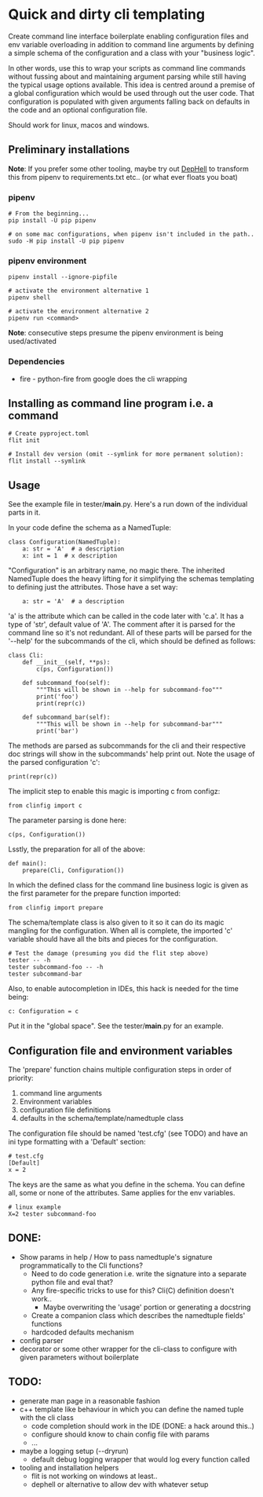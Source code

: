 # Quick and dirty cli templating

Create command line interface boilerplate enabling configuration
files and env variable overloading in addition to command line arguments
by defining a simple schema of the
configuration and a class with your "business logic".

In other words, use this to wrap your scripts as command line commands without
fussing about and maintaining argument parsing
while still having the typical usage options available.
This idea is centred around a premise of a global configuration which
would be used through out the user code. That configuration
is populated with given arguments falling back on
defaults in the code and an optional configuration file.

Should work for linux, macos and windows.

## Preliminary installations

**Note**:
If you prefer some other tooling, maybe try out [DepHell](https://github.com/dephell/dephell)
to transform this from pipenv to requirements.txt etc.. (or what ever floats you boat)

### pipenv

    # From the beginning...
    pip install -U pip pipenv
    
    # on some mac configurations, when pipenv isn't included in the path..
    sudo -H pip install -U pip pipenv
    
### pipenv environment

    pipenv install --ignore-pipfile
    
    # activate the environment alternative 1
    pipenv shell
    
    # activate the environment alternative 2
    pipenv run <command>
    
**Note**: consecutive steps presume the pipenv environment is being
used/activated

### Dependencies

* fire - python-fire from google does the cli wrapping

## Installing as command line program i.e. a command

    # Create pyproject.toml
    flit init 
    
    # Install dev version (omit --symlink for more permanent solution):
    flit install --symlink

## Usage

See the example file in tester/__main__.py. Here's a run down of the individual
parts in it.

In your code define the schema as a NamedTuple:

    class Configuration(NamedTuple):
        a: str = 'A'  # a description
        x: int = 1  # x description

"Configuration" is an arbitrary name, no magic there. The inherited NamedTuple does the
heavy lifting for it simplifying the schemas templating to defining just the attributes. Those
have a set way:

        a: str = 'A'  # a description
       
'a' is the attribute which can be called in the code later with 'c.a'. It has a type of 'str', default
value of 'A'. The comment after it is parsed for the command line so it's not redundant. All of these
parts will be parsed for the '--help' for the subcommands of the cli, which should be defined as follows:

    class Cli:
        def __init__(self, **ps):
            c(ps, Configuration())

        def subcommand_foo(self):
            """This will be shown in --help for subcommand-foo"""
            print('foo')
            print(repr(c))

        def subcommand_bar(self):
            """This will be shown in --help for subcommand-bar"""
            print('bar')

The methods are parsed as subcommands for the cli and their respective doc strings will show in the 
subcommands' help print out. Note the usage of the parsed configuration 'c':

    print(repr(c))
   
The implicit step to enable this magic is importing c from configz:

    from clinfig import c
            
          
The parameter parsing is done here:

    c(ps, Configuration())

Lsstly, the preparation for all of the above:


    def main():
        prepare(Cli, Configuration())
        
In which the defined class for the command line business logic is given as the first parameter for the
prepare function imported:

    from clinfig import prepare
    
The schema/template class is also given to it so it can do its magic mangling for the configuration.
When all is complete, the imported 'c' variable should have all the bits and pieces for the configuration.

    # Test the damage (presuming you did the flit step above)
    tester -- -h
    tester subcommand-foo -- -h
    tester subcommand-bar

Also, to enable autocompletion in IDEs, this hack is needed for the time being:

    c: Configuration = c

Put it in the "global space". See the tester/__main__.py for an example.

## Configuration file and environment variables

The 'prepare' function chains multiple configuration steps in order of priority:

1. command line arguments
1. Environment variables
1. configuration file definitions
1. defaults in the schema/template/namedtuple class

The configuration file should be named 'test.cfg' (see TODO) and have an ini type formatting with
a 'Default' section:

    # test.cfg
    [Default]
    x = 2

The keys are the same as what you define in the schema. You can define all, some or none of the attributes.
Same applies for the env variables.
    
    # linux example
    X=2 tester subcommand-foo
    
## DONE:

* Show params in help / How to pass namedtuple's signature programmatically to the Cli functions?    
  * Need to do code generation i.e. write the signature into a separate python file and eval that?
  * Any fire-specific tricks to use for this? Cli(C) definition doesn't work..
    * Maybe overwriting the 'usage' portion or generating a docstring
  * Create a companion class which describes the namedtuple fields' functions
  * hardcoded defaults mechanism
* config parser
* decorator or some other wrapper for the cli-class to configure with given parameters without boilerplate
  
## TODO:

* generate man page in a reasonable fashion
* c++ template like behaviour in which you can define the named tuple with the cli class
  * code completion should work in the IDE (DONE: a hack around this..)
  * configure should know to chain config file with params
  * ...
* maybe a logging setup (--dryrun)
  * default debug logging wrapper that would log every function called
* tooling and installation helpers
  * flit is not working on windows at least..
  * dephell or alternative to allow dev with whatever setup